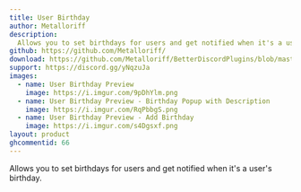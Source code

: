```yaml
---
title: User Birthday
author: Metalloriff
description:
  Allows you to set birthdays for users and get notified when it's a user's birthday.
github: https://github.com/Metalloriff/
download: https://github.com/Metalloriff/BetterDiscordPlugins/blob/master/UserBirthdays.plugin.js
support: https://discord.gg/yNqzuJa
images:
  - name: User Birthday Preview
    image: https://i.imgur.com/9pDhYlm.png
  - name: User Birthday Preview - Birthday Popup with Description
    image: https://i.imgur.com/RqPbbgS.png
  - name: User Birthday Preview - Add Birthday
    image: https://i.imgur.com/s4Dgsxf.png
layout: product
ghcommentid: 66
---
```

Allows you to set birthdays for users and get notified when it's a user's birthday.